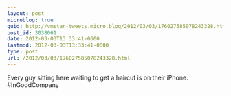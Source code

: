 ```yaml
---
layout: post
microblog: true
guid: http://vmstan-tweets.micro.blog/2012/03/03/176027585078243328.html
post_id: 3038061
date: 2012-03-03T13:33:41-0600
lastmod: 2012-03-03T13:33:41-0600
type: post
url: /2012/03/03/176027585078243328.html
---
```

Every guy sitting here waiting to get a haircut is on their iPhone. #InGoodCompany
